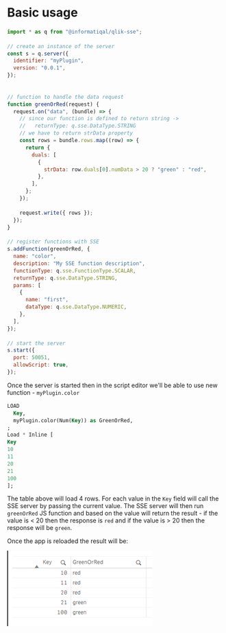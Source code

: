 # Basic usage

```javascript
import * as q from "@informatiqal/qlik-sse";

// create an instance of the server
const s = q.server({
  identifier: "myPlugin",
  version: "0.0.1",
});


// function to handle the data request
function greenOrRed(request) {
  request.on("data", (bundle) => {
    // since our function is defined to return string ->
    //   returnType: q.sse.DataType.STRING
    // we have to return strData property
    const rows = bundle.rows.map((row) => {
      return {
        duals: [
          {
            strData: row.duals[0].numData > 20 ? "green" : "red",
          },
        ],
      };
    });

    request.write({ rows });
  });
}

// register functions with SSE
s.addFunction(greenOrRed, {
  name: "color",
  description: "My SSE function description",
  functionType: q.sse.FunctionType.SCALAR,
  returnType: q.sse.DataType.STRING,
  params: [
    {
      name: "first",
      dataType: q.sse.DataType.NUMERIC,
    },
  ],
});

// start the server
s.start({
  port: 50051,
  allowScript: true,
});
```

Once the server is started then in the script editor we'll be able to use new function - `myPlugin.color`

```sql
LOAD
  Key,
  myPlugin.color(Num(Key)) as GreenOrRed,
;
Load * Inline [
Key
10
11
20
21
100
];
```

The table above will load 4 rows. For each value in the `Key` field will call the SSE server by passing the current value. The SSE server will then run `greenOrRed` JS function and based on the value will return the result - if the value is < 20 then the response is `red` and if the value is > 20 then the response will be `green`.

Once the app is reloaded the result will be:

![SSE Basic Usage](images/basic-usage1.png)
